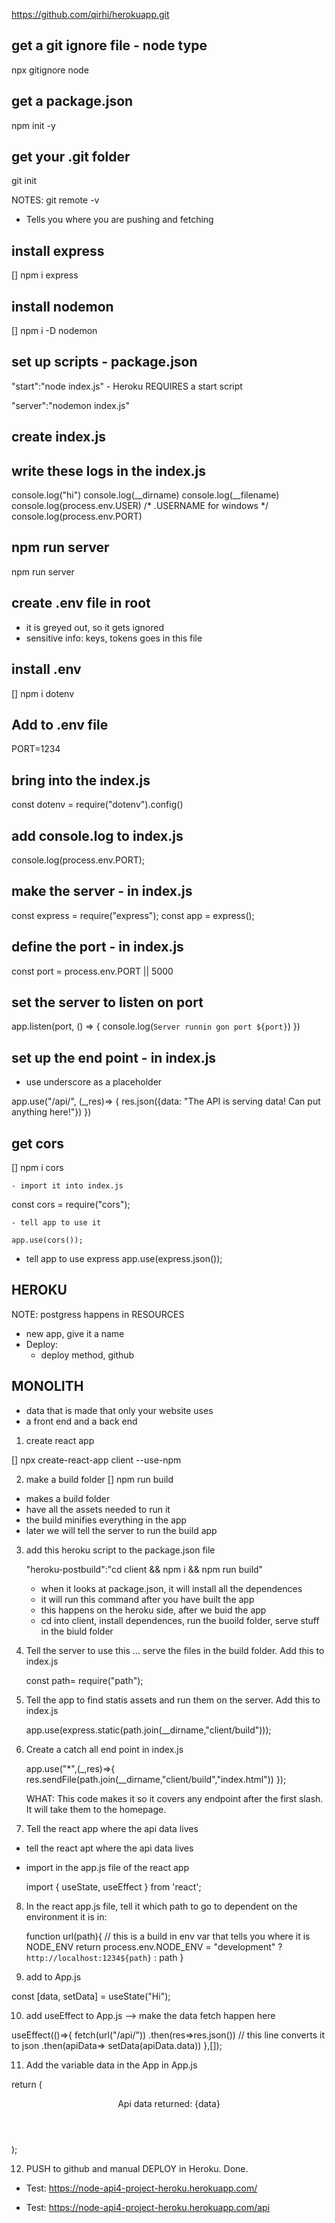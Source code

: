 https://github.com/qirhi/herokuapp.git

## get a git ignore file - node type
npx gitignore node

## get a package.json
npm init -y

## get your .git folder
git init

NOTES:
git remote -v
- Tells you where you are pushing and fetching

## install express
[] npm i express

## install nodemon
[] npm i -D nodemon

## set up scripts - package.json

"start":"node index.js"
    - Heroku REQUIRES a start script

"server":"nodemon index.js"

## create index.js

##  write these logs in the index.js

console.log("hi")
console.log(__dirname)
console.log(__filename)
console.log(process.env.USER) /* .USERNAME for windows */
console.log(process.env.PORT) 

##  npm run server

npm run server

## create .env file in root

- it is greyed out, so it gets ignored
- sensitive info: keys, tokens goes in this file

## install .env
[] npm i dotenv

## Add to .env file

PORT=1234

## bring into the index.js

const dotenv = require("dotenv").config()

## add console.log to index.js

console.log(process.env.PORT);

## make the server - in index.js

const express = require("express");
const app = express();

## define the port - in index.js
const port = process.env.PORT || 5000

## set the server to listen on port

app.listen(port, () => {
    console.log(`Server runnin gon port ${port}`)
})

## set up the end point - in index.js
- use underscore as a placeholder

app.use("/api/", (_,res)=> {
    res.json({data: "The API is serving data! Can put anything here!"})
})

## get cors
[] npm i cors

    - import it into index.js

const cors = require("cors");

    - tell app to use it

    app.use(cors());

- tell app to use express
app.use(express.json());

## HEROKU

NOTE:  postgress happens in RESOURCES

- new app, give it a name
- Deploy:
    - deploy method, github


## MONOLITH

- data that is made that only your website uses
- a front end and a back end

1) create react app

[] npx create-react-app client --use-npm

2) make a build folder
[] npm run build
- makes a build folder
- have all the assets needed to run it
- the build minifies everything in the app
- later we will tell the server to run the build app

3) add this heroku script to the package.json file

    "heroku-postbuild":"cd client && npm i && npm run build"

    - when it looks at package.json, it will install all the dependences
    - it will run this command after you have built the app
    - this happens on the heroku side, after we buid the app
    - cd into client, install dependences, run the buoild folder, serve stuff in the biuld folder

4) Tell the server to use this ... serve the files in the build folder.  Add this to index.js 

    const path= require("path");

5) Tell the app to find statis assets and run them on the server. Add this to index.js

    app.use(express.static(path.join(__dirname,"client/build")));

6) Create a catch all end point in index.js

    app.use("*",(_,res)=>{
        res.sendFile(path.join(__dirname,"client/build","index.html"))
    });

    WHAT:  This code makes it so it covers any endpoint after the first slash. It will take them to the homepage.

7) Tell the react app where the api data lives

- tell the react apt where the api data lives

- import in the app.js file of the react app

    import { useState, useEffect } from 'react';

8)  In the react app.js file, tell it which path to go to dependent on the environment it is in:

    function url(path){
    // this is a build in env var that tells  you where it is NODE_ENV
    return process.env.NODE_ENV = "development" ? `http://localhost:1234${path}` : path
    }

9) add to App.js

  const [data, setData] = useState("Hi");

10) add useEffect to App.js --> make the data fetch happen here

  useEffect(()=>{
    fetch(url("/api/"))
      .then(res=>res.json()) // this line converts it to json
      .then(apiData=> setData(apiData.data))
  },[]);

11) Add the variable data in the App in App.js

  return (
    <div className="App">
      <header className="App-header">
        Api data returned: {data}
      </header>
    </div>
  );

  12)  PUSH to github and manual DEPLOY in Heroku. Done.

  - Test:  https://node-api4-project-heroku.herokuapp.com/

  - Test:  https://node-api4-project-heroku.herokuapp.com/api
